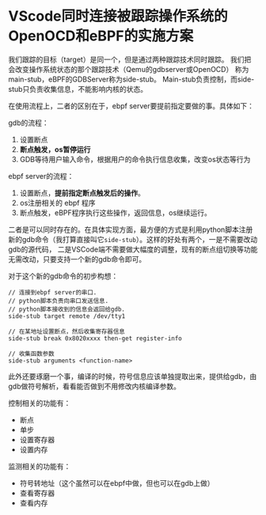 # VScode同时连接被跟踪操作系统的OpenOCD和eBPF的实施方案

我们跟踪的目标（target）是同一个，但是通过两种跟踪技术同时跟踪。
我们把会改变操作系统状态的那个跟踪技术（Qemu的gdbserver或OpenOCD）
称为main-stub，eBPF的GDBServer称为side-stub。
Main-stub负责控制，而side-stub只负责收集信息，不能影响内核的状态。

在使用流程上，二者的区别在于，ebpf server要提前指定要做的事。具体如下：

gdb的流程：
1. 设置断点
1. **断点触发，os暂停运行**
1. GDB等待用户输入命令，根据用户的命令执行信息收集，改变os状态等行为

ebpf server的流程：
1. 设置断点，**提前指定断点触发后的操作**。
1. os注册相关的 ebpf 程序
1. 断点触发，eBPF程序执行这些操作，返回信息，os继续运行。

二者是可以同时存在的。在具体实现方面，最方便的方式是利用python脚本注册
新的gdb命令（我打算直接叫它`side-stub`）。这样的好处有两个，一是不需要改动gdb的源代码，
二是VSCode端不需要做大幅度的调整，现有的断点组切换等功能无需改动，只要支持一个新的gdb命令即可。

对于这个新的gdb命令的初步构想：

```
// 连接到ebpf server的串口. 
// python脚本负责向串口发送信息.
// python脚本接收到的信息会返回给gdb.
side-stub target remote /dev/tty1
```

```
// 在某地址设置断点，然后收集寄存器信息
side-stub break 0x8020xxxx then-get register-info
```

```
// 收集函数参数
side-stub arguments <function-name>
```



此外还要琢磨一个事，编译的时候，符号信息应该单独提取出来，提供给gdb，由gdb做符号解析，看看能否做到不用修改内核编译参数。



控制相关的功能有：
- 断点
- 单步
- 设置寄存器
- 设置内存

监测相关的功能有：
- 符号转地址（这个虽然可以在ebpf中做，但也可以在gdb上做）
- 查看寄存器
- 查看内存